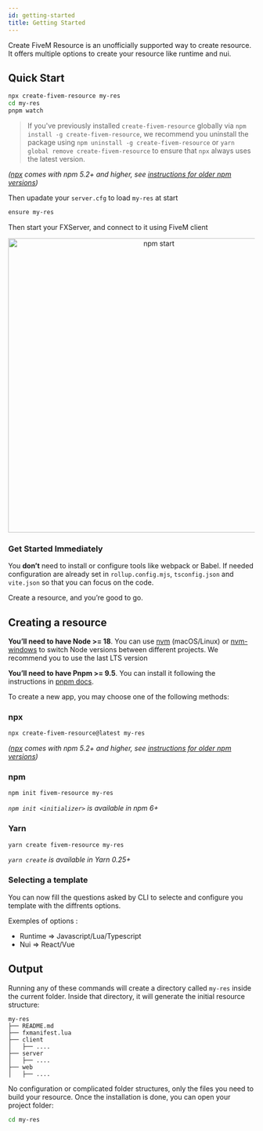 ```yaml
---
id: getting-started
title: Getting Started
---
```


Create FiveM Resource is an unofficially supported way to create resource. It offers multiple options to create your resource like runtime and nui.

## Quick Start

```sh
npx create-fivem-resource my-res
cd my-res
pnpm watch
```

> If you've previously installed `create-fivem-resource` globally via `npm install -g create-fivem-resource`, we recommend you uninstall the package using `npm uninstall -g create-fivem-resource` or `yarn global remove create-fivem-resource` to ensure that `npx` always uses the latest version.

_([npx](https://medium.com/@maybekatz/introducing-npx-an-npm-package-runner-55f7d4bd282b) comes with npm 5.2+ and higher, see [instructions for older npm versions](https://gist.github.com/gaearon/4064d3c23a77c74a3614c498a8bb1c5f))_

Then upadate your `server.cfg` to load `my-res` at start

```txt
ensure my-res
```

Then start your FXServer, and connect to it using FiveM client

<p align='center'>
<img src='https://cdn.jsdelivr.net/gh/facebook/create-react-app@27b42ac7efa018f2541153ab30d63180f5fa39e0/screencast.svg' width='600' alt='npm start' />
</p>

### Get Started Immediately

You **don’t** need to install or configure tools like webpack or Babel. If needed configuration are already set in `rollup.config.mjs`, `tsconfig.json` and `vite.json` so that you can focus on the code.

Create a resource, and you’re good to go.

## Creating a resource

**You’ll need to have Node >= 18**. You can use [nvm](https://github.com/creationix/nvm#installation) (macOS/Linux) or [nvm-windows](https://github.com/coreybutler/nvm-windows#node-version-manager-nvm-for-windows) to switch Node versions between different projects. We recommend you to use the last LTS version

**You’ll need to have Pnpm >= 9.5**. You can install it following the instructions in [pnpm docs](https://pnpm.io/installation).

To create a new app, you may choose one of the following methods:

### npx

```sh
npx create-fivem-resource@latest my-res
```

_([npx](https://medium.com/@maybekatz/introducing-npx-an-npm-package-runner-55f7d4bd282b) comes with npm 5.2+ and higher, see [instructions for older npm versions](https://gist.github.com/gaearon/4064d3c23a77c74a3614c498a8bb1c5f))_

### npm

```sh
npm init fivem-resource my-res
```

_`npm init <initializer>` is available in npm 6+_

### Yarn

```sh
yarn create fivem-resource my-res
```

_`yarn create` is available in Yarn 0.25+_

### Selecting a template

You can now fill the questions asked by CLI to selecte and configure you template with the diffrents options.

Exemples of options :

- Runtime => Javascript/Lua/Typescript
- Nui => React/Vue

## Output

Running any of these commands will create a directory called `my-res` inside the current folder. Inside that directory, it will generate the initial resource structure:

```
my-res
├── README.md
├── fxmanifest.lua
├── client
│   ├── ....
├── server
│   ├── ....
├── web
│   ├── ....
```

No configuration or complicated folder structures, only the files you need to build your resource. Once the installation is done, you can open your project folder:

```sh
cd my-res
```
